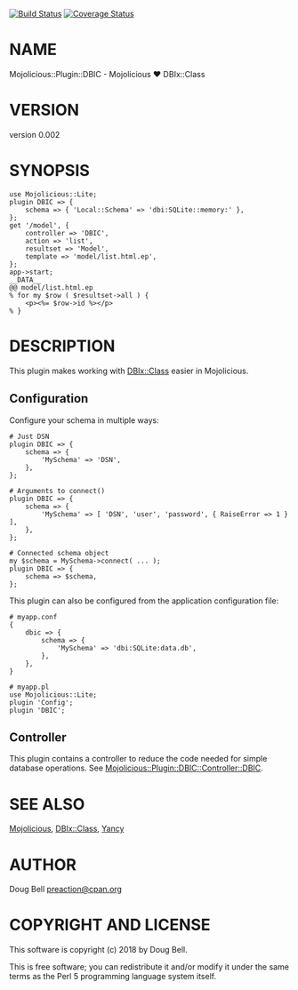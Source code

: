 [![Build Status](https://travis-ci.org/preaction/Mojolicious-Plugin-DBIC.svg?branch=master)](https://travis-ci.org/preaction/Mojolicious-Plugin-DBIC)
[![Coverage Status](https://coveralls.io/repos/preaction/Mojolicious-Plugin-DBIC/badge.svg?branch=master)](https://coveralls.io/r/preaction/Mojolicious-Plugin-DBIC?branch=master)

# NAME

Mojolicious::Plugin::DBIC - Mojolicious ♥ DBIx::Class

# VERSION

version 0.002

# SYNOPSIS

    use Mojolicious::Lite;
    plugin DBIC => {
        schema => { 'Local::Schema' => 'dbi:SQLite::memory:' },
    };
    get '/model', {
        controller => 'DBIC',
        action => 'list',
        resultset => 'Model',
        template => 'model/list.html.ep',
    };
    app->start;
    __DATA__
    @@ model/list.html.ep
    % for my $row ( $resultset->all ) {
        <p><%= $row->id %></p>
    % }

# DESCRIPTION

This plugin makes working with [DBIx::Class](https://metacpan.org/pod/DBIx::Class) easier in Mojolicious.

## Configuration

Configure your schema in multiple ways:

    # Just DSN
    plugin DBIC => {
        schema => {
            'MySchema' => 'DSN',
        },
    };

    # Arguments to connect()
    plugin DBIC => {
        schema => {
            'MySchema' => [ 'DSN', 'user', 'password', { RaiseError => 1 } ],
        },
    };

    # Connected schema object
    my $schema = MySchema->connect( ... );
    plugin DBIC => {
        schema => $schema,
    };

This plugin can also be configured from the application configuration
file:

    # myapp.conf
    {
        dbic => {
            schema => {
                'MySchema' => 'dbi:SQLite:data.db',
            },
        },
    }

    # myapp.pl
    use Mojolicious::Lite;
    plugin 'Config';
    plugin 'DBIC';

## Controller

This plugin contains a controller to reduce the code needed for simple
database operations. See [Mojolicious::Plugin::DBIC::Controller::DBIC](https://metacpan.org/pod/Mojolicious::Plugin::DBIC::Controller::DBIC).

# SEE ALSO

[Mojolicious](https://metacpan.org/pod/Mojolicious), [DBIx::Class](https://metacpan.org/pod/DBIx::Class), [Yancy](https://metacpan.org/pod/Yancy)

# AUTHOR

Doug Bell <preaction@cpan.org>

# COPYRIGHT AND LICENSE

This software is copyright (c) 2018 by Doug Bell.

This is free software; you can redistribute it and/or modify it under
the same terms as the Perl 5 programming language system itself.
